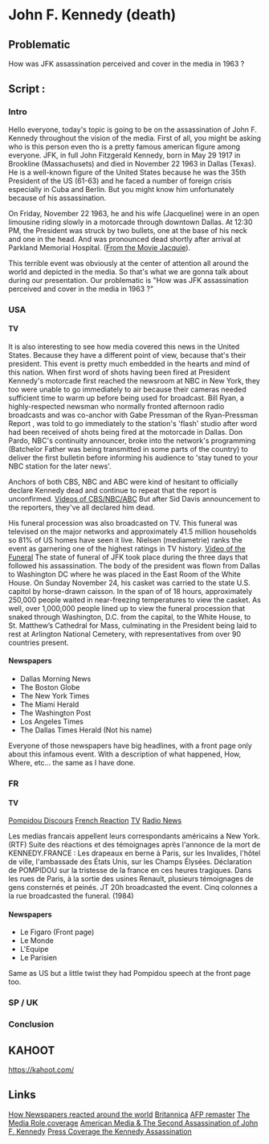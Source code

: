 # John F. Kennedy (death)

## Problematic

How was JFK assassination perceived and cover in the media in 1963 ?

## Script :

### Intro 

Hello everyone, today's topic is going to be on the assassination of John F. Kennedy throughout the vision of the media. 
First of all, you might be asking who is this person even tho is a pretty famous american figure among everyone.
JFK, in full John Fitzgerald Kennedy, born in May 29 1917 in Brookline (Massachusets) and died in November 22 1963 in Dallas (Texas).
He is a well-known figure of the United States because he was the 35th President of the US (61-63) and he faced a number of foreign crisis 
especially in Cuba and Berlin. But you might know him unfortunately because of his assassination.

On Friday, November 22 1963, he and his wife (Jacqueline) were in an open limousine riding slowly in a motorcade through downtown Dallas. 
At 12:30 PM, the President was struck by two bullets, one at the base of his neck and one in the head. And was pronounced dead shortly 
after arrival at Parkland Memorial Hospital. ([From the Movie Jacquie](https://www.youtube.com/watch?v=gYOJ9mXIapg)).

This terrible event was obviously at the center of attention all around the world and depicted in the media. So that's what we are gonna 
talk about during our presentation. Our problematic is "How was JFK assassination perceived and cover in the media in 1963 ?"

### USA 

#### TV

It is also interesting to see how media covered this news in the United States. Because they have a different point of view, because that's
their president. This event is pretty much embedded in the hearts and mind of this nation. When first word of shots having been fired at President Kennedy's motorcade first reached the newsroom at NBC in New York, they too were unable to go immediately to air because their cameras needed sufficient time to warm up before being used for  broadcast. Bill Ryan, a highly-respected newsman who normally fronted afternoon radio broadcasts and was co-anchor with Gabe Pressman of the Ryan-Pressman  Report , was told to go immediately to the station's 'flash' studio after word had been received of shots being fired at the motorcade in Dallas. Don Pardo, NBC's continuity announcer, broke into the network's programming (Batchelor Father was being transmitted in some parts of the country) to deliver the first bulletin before informing his audience to 'stay tuned to your NBC station for the later news'.

Anchors of both CBS, NBC and ABC were kind of hesitant to officially declare Kennedy dead and continue to repeat that the report is unconfirmed. 
[Videos of CBS/NBC/ABC](https://www.youtube.com/watch?v=oiFwRRfScKc) But after Sid Davis announcement to the reporters, they've all declared him 
dead. 

His funeral procession was also broadcasted on TV. This funeral was televised on the major networks and approximately 41.5 million households so 81% 
of US homes have seen it live. Nielsen (mediametrie) ranks the event as garnering one of the highest ratings in TV history.
[Video of the Funeral](https://www.youtube.com/watch?v=3KJQkn6zUvM&t=1196s)
The state of funeral of JFK took place during the three days that followed his assassination.
The body of the president was flown from Dallas to Washington DC where he was placed in the East Room of the White House. On Sunday November 24, his casket was carried to the state U.S. capitol by horse-drawn caisson. In the span of of 18 hours, approximately 250,000 people waited in near-freezing temperatures to view the casket. As well, over 1,000,000 people lined up to view the funeral procession that snaked through Washington, D.C. from the capital, to the White House, to St. Matthew’s Cathedral for Mass, culminating in the President being laid to rest at Arlington National Cemetery, with representatives from over 90 countries present.

#### Newspapers

- Dallas Morning News 
- The Boston Globe
- The New York Times
- The Miami Herald
- The Washington Post
- Los Angeles Times
- The Dallas Times Herald (Not his name)

Everyone of those newspapers have big headlines, with a front page only about this infamous event.
With a description of what happened, How, Where, etc... the same as I have done.

### FR

#### TV 

[Pompidou Discours](https://www.youtube.com/watch?v=gG9t8Q9Y5Jw)
[French Reaction](https://www.youtube.com/watch?v=GXGXliZeIss&t=61s)
[TV](https://www.ina.fr/ina-eclaire-actu/video/caf90031429/suite-reactions-a-l-assassinat-de-john-fitzgerald-kennedy)
[Radio News](https://www.ina.fr/ina-eclaire-actu/audio/phd86072530/assassinat-de-john-kennedy-president-des-usa-novembre-63)

Les medias francais appellent leurs correspondants américains a New York.(RTF)
Suite des réactions et des témoignages après l'annonce de la mort de KENNEDY.FRANCE : Les drapeaux en berne à Paris, sur les Invalides, l'hôtel de ville, l'ambassade des États Unis, sur les Champs Élysées. Déclaration de POMPIDOU sur la tristesse de la france en ces heures tragiques.
Dans les rues de Paris, à la sortie des usines Renault, plusieurs témoignages de gens consternés et peinés. 
JT 20h broadcasted the event. Cinq colonnes a la rue broadcasted the funeral. (1984)

#### Newspapers

- Le Figaro (Front page)
- Le Monde
- L'Equipe
- Le Parisien

Same as US but a little twist they had Pompidou speech at the front page too.

### SP / UK

### Conclusion 


## KAHOOT

https://kahoot.com/




## Links 

[How Newspapers reacted around the world](https://www.businessinsider.com/jfk-assassination-newspaper-front-pages-2017-10?op=1&r=US&IR=T)
[Britannica](https://www.britannica.com/biography/John-F-Kennedy/Assassination)
[AFP remaster](https://www.youtube.com/watch?v=roI2HV8zygI)
[The Media Role,coverage](https://studycorgi.com/the-medias-role-in-the-jfk-assassination-coverage/)
[American Media & The Second Assassination of John F. Kennedy](https://www.imdb.com/title/tt6670304/)
[Press Coverage the Kennedy Assassination](https://www.pbs.org/wgbh/americanexperience/features/oswald-press-coverage-president-kennedys-assassination/)
